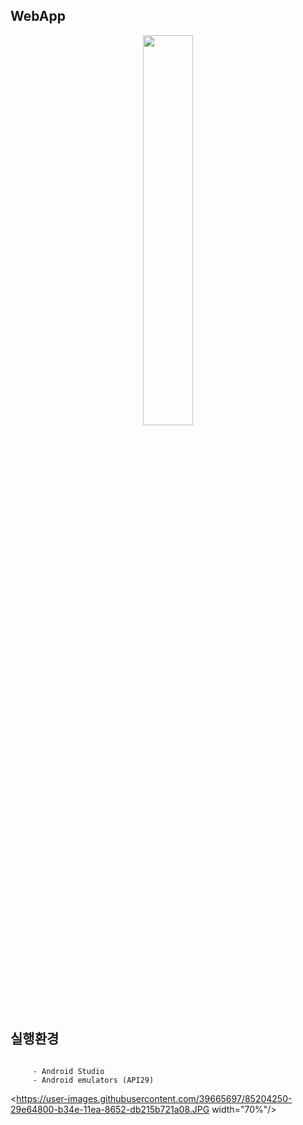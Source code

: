 ## WebApp

<p align="center">
<img src=https://user-images.githubusercontent.com/39665697/85203854-5351a480-b34b-11ea-8bf5-9519ea8beb52.jpg width="40%"/> 
</p>

## 실행환경 

```
  
     - Android Studio 
     - Android emulators (API29)
```
  
  

  <https://user-images.githubusercontent.com/39665697/85204250-29e64800-b34e-11ea-8652-db215b721a08.JPG width="70%"/> 


